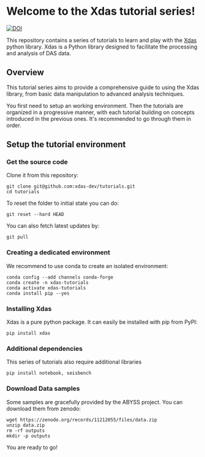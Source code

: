 # Welcome to the Xdas tutorial series!

[![DOI](https://zenodo.org/badge/{github_id}.svg)](https://zenodo.org/badge/latestdoi/{github_id})

This repository contains a series of tutorials to learn and play with the [Xdas](https://github.com/xdas-dev/xdas) python library. Xdas is a Python library designed to facilitate the processing and analysis of DAS data.

## Overview

This tutorial series aims to provide a comprehensive guide to using the Xdas library, from basic data manipulation to advanced analysis techniques.

You first need to setup an working environment. Then the tutorials are organized in a progressive manner, with each tutorial building on concepts introduced in the previous ones. It's recommended to go through them in order.

## Setup the tutorial environment

### Get the source code

Clone it from this repository:

```
git clone git@github.com:xdas-dev/tutorials.git
cd tutorials
```

To reset the folder to initial state you can do:

```
git reset --hard HEAD
```

You can also fetch latest updates by:

```
git pull
```

### Creating a dedicated environment

We  recommend to use conda to create an isolated environment:

```
conda config --add channels conda-forge
conda create -n xdas-tutorials
conda activate xdas-tutorials
conda install pip --yes
```

### Installing Xdas

Xdas is a pure python package. It can easily be installed with pip from PyPI:

```
pip install xdas
```

### Additional dependencies

This series of tutorials also require additional libraries

```
pip install notebook, seisbench
```

### Download Data samples

Some samples are gracefully provided by the ABYSS project. You can download them from zenodo:

```
wget https://zenodo.org/records/11212055/files/data.zip
unzip data.zip
rm -rf outputs
mkdir -p outputs
```

You are ready to go!